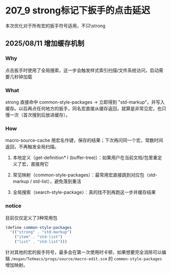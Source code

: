 # 207_9 strong标记下扳手的点击延迟 

本次优化对于所有宏的扳手符号适用，不只\strong

## 2025/08/11 增加缓存机制

### Why
点击扳手时使用了全局搜索，这一步会触发样式索引扫描/文件系统访问，启动需要几秒钟加载

### What
strong 直接命中 common-style-packages → 立即得到 "std-markup"，并写入缓存。以后再点任何地方的扳手，同名宏直接从缓存返回，就算是非常见宏，也只慢一次（首次搜到后放进缓存）。

### How
macro-source-cache 用宏名作键，保存的结果；下次再问同一个宏，常数时间返回，不再触发全局扫描。


1. 本地定义（get-definition* l (buffer-tree)）：如果用户在当前文档/包里重定义了宏，直接用它

2. 常见映射（common-style-packages）：最常用宏直接跳到对应包（std-markup / std-list），避免落到重活

3. 全局搜索（search-style-package）：真的找不到再跑这一步并缓存结果

### notice
目前仅仅定义了3种常用包
```scheme
(define common-style-packages
  '(("strong" . "std-markup")
    ("item" . "std-list")
    ("list" . "std-list")))
```
针对其他的宏的扳手符号，最多会在第一次使用时卡顿，如果想要完全消除可以编辑
`/mogan/TeXmacs/progs/source/macro-edit.scm` 的 `common-style-packages` 增加映射。